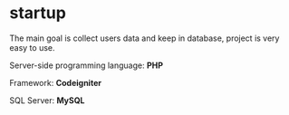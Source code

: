 # startup
The main goal is collect users data and keep in database, project is very easy to use.

<p>Server-side programming language: <b>PHP</b></p>
<p>Framework: <b>Codeigniter</b></p>
<p>SQL Server: <b>MySQL</b></p>
